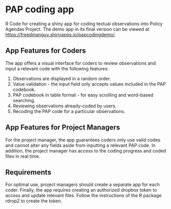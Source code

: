 # PAP coding app
R Code for creating a shiny app for coding textual observations into Policy Agendas Project.
The demo app in its final version can be viewed at https://freedmanguy.shinyapps.io/papcodingdemo/.

## App Features for Coders
The app offers a visual interface for coders to review observations and input a relevant code with the following features:
1. Observations are displayed in a random order.
2. Value validation - the input field only accepts values included in the PAP codebook.
3. PAP codebook in table format - for easy scrolling and word-based searching. 
4. Reviewing observations already-coded by users.
5. Recoding the PAP code for a particular observations.

## App Features for Project Managers
For the project manager, the app guarantees coders only use valid codes and cannot alter any fields aside from inputting a relevant PAP code. In addition, the project manager has access to the coding progress and coded files in real time.

## Requirements
For optimal use, project managers should create a separate app for each coder.
Finally, the app requires creating an authorized dropbox token to access and update relevant files. Follow the instructions of the R package rdrop2 to create the token.
